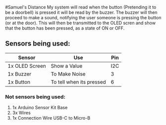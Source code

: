 #Samuel's Distance
My system will read when the button (Pretending it to be a doorbell) is pressed it will be read by the buzzer. The buzzer will then proceed to make a sound, notifying the user someone is pressing the button (or at the door). This will then be transmitted to the OLED scren and show that the button has been pressed, as a state of ON or OFF. 


## Sensors being used:
| Sensor | Use | Pin |
| --- | --- | --- |
| 1x OLED Screen | Show a Value | I2C |
| 1x Buzzer | To Make Noise | 3 |
| 1x Button | To tell when its pressed | 6 |

### Not sensors being used:

1. 1x Arduino Sensor Kit Base
2. 3x Wires
3. 1x Connection Wire USB-C to Micro-B

